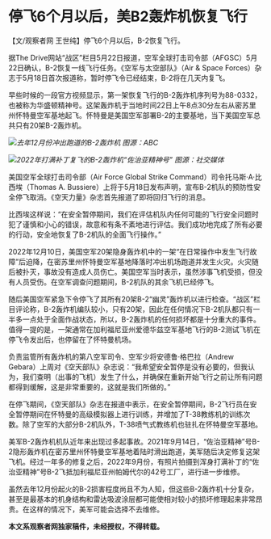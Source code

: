 # 停飞6个月以后，美B2轰炸机恢复飞行

【文/观察者网 王世纯】停飞6个月以后，B-2恢复飞行。

据The Drive网站“战区”栏目5月22日报道，空军全球打击司令部（AFGSC）5月22日确认，B-2恢复一线飞行任务。《空军与太空部队》（Air &
Space Forces）杂志于5月18日首次报道称，暂时停飞令已经结束，B-2将在几天内复飞。

早些时候的一段官方视频显示，第一架恢复飞行的B-2轰炸机序列号为88-0332，也被称为华盛顿精神号。这架轰炸机于当地时间22日上午8点30分左右从密苏里州怀特曼空军基地起飞。怀特曼是美国空军部署B-2的主要基地，当下美国空军总共只有20架B-2轰炸机。

![](https://inews.gtimg.com/newsapp_bt/0/15567649401/1000)_去年12月份冲出跑道的B-2轰炸机
图源：ABC_

![](https://inews.gtimg.com/newsapp_bt/0/15799132882/1000)_2022年打满补丁复飞的B-2轰炸机“佐治亚精神号”
图源：社交媒体_

美国空军全球打击司令部（Air Force Global Strike Command）司令托马斯·A·比西埃（Thomas A.
Bussiere）上将于5月18日发布声明，宣布B-2机队的预防性安全停飞取消。《空天力量》杂志首先报道了即将回归飞行的消息。

比西埃这样说：“在安全暂停期间，我们在评估机队内任何可能的飞行安全问题时犯了谨慎和小心的错误，故意和有条不紊地进行评估。我们成功地完成了所有必要的行动，安全地恢复了B-2机队的全面飞行操作。”

2022年12月10日，美国空军20架隐身轰炸机中的一架“在日常操作中发生飞行故障”后迫降，在密苏里州怀特曼空军基地降落时冲出机场跑道并发生火灾。火灾随后被扑灭，事故没有造成人员伤亡。美国空军当时表示，虽然涉事飞机受损，但没有人员受伤。在空军调查问题期间，B-2机队的其余飞机已经停飞。

随后美国空军紧急下令停飞了其所有20架B-2“幽灵”轰炸机以进行检查。“战区”栏目评论称，B-2轰炸机编队较小，只有20架，因此在任何情况下B-2机队都只有一半多一点处于全面作战状态，所以，B-2轰炸机的任何损坏都是十分重大的事件。值得一提的是，一架通常在加利福尼亚州爱德华兹空军基地飞行的B-2测试飞机在停飞令发出后，也停留在了怀特曼机场。

负责监管所有轰炸机的第八空军司令、空军少将安德鲁·格巴拉（Andrew
Gebara）上周对《空天部队》杂志说：“我希望安全暂停是没有必要的，但我认为，我们查明（出事的飞机）发生了什么，并确保在重新开始飞行之前让所有问题都得到缓解，这是非常重要的，这就是我们所做的。”

在停飞期间，《空天部队》杂志在报道中表示，在安全暂停期间，B-2飞行员在安全暂停期间在怀特曼的高级模拟器上进行训练，并增加了T-38教练机的训练次数。除了空军的大部分B-2机队外，T-38喷气式教练机也驻扎在怀特曼空军基地。

美军B-2轰炸机机队近年来出现过多起事故。2021年9月14日，“佐治亚精神”号B-2隐形轰炸机在密苏里州怀特曼空军基地着陆时滑出跑道，美军随后决定修复这架飞机。经过一年多的修复之后，2022年9月份，有照片拍摄到浑身打满补丁的“佐治亚精神”号B-2飞抵加利福尼亚州帕姆代尔的42号工厂，进行进一步维修。

虽然去年12月份起火的B-2损害程度尚且不为人知，但这些B-2轰炸机十分复杂，甚至是最基本的机身结构和雷达吸波涂层都可能使相对较小的损坏修理起来非常昂贵。在这样的情况下，美军可能会选择不去维修。

**本文系观察者网独家稿件，未经授权，不得转载。**

